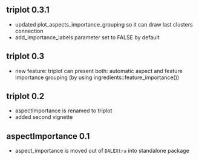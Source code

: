 triplot 0.3.1
----------------------------------------------------------------
* updated plot_aspects_importance_grouping so it can draw last clusters 
connection
* add_importance_labels parameter set to FALSE by default


triplot 0.3
----------------------------------------------------------------
* new feature: triplot can present both: automatic aspect and feature importance 
grouping (by using ingredients::feature_importance())


triplot 0.2
----------------------------------------------------------------
* aspectImportance is renamed to triplot 
* added second vignette


aspectImportance 0.1
----------------------------------------------------------------
* aspect_importance is moved out of `DALEXtra` into standalone package
